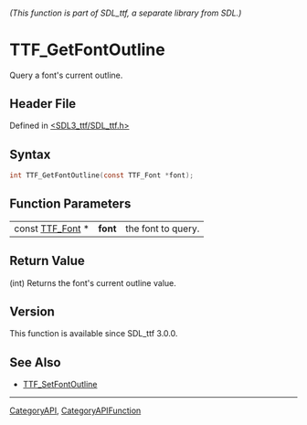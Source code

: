 ###### (This function is part of SDL_ttf, a separate library from SDL.)
# TTF_GetFontOutline

Query a font's current outline.

## Header File

Defined in [<SDL3_ttf/SDL_ttf.h>](https://github.com/libsdl-org/SDL_ttf/blob/main/include/SDL3_ttf/SDL_ttf.h)

## Syntax

```c
int TTF_GetFontOutline(const TTF_Font *font);
```

## Function Parameters

|                              |          |                    |
| ---------------------------- | -------- | ------------------ |
| const [TTF_Font](TTF_Font) * | **font** | the font to query. |

## Return Value

(int) Returns the font's current outline value.

## Version

This function is available since SDL_ttf 3.0.0.

## See Also

- [TTF_SetFontOutline](TTF_SetFontOutline)

----
[CategoryAPI](CategoryAPI), [CategoryAPIFunction](CategoryAPIFunction)

